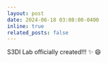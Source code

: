 ```yaml
---
layout: post
date: 2024-06-18 03:08:00-0400
inline: true
related_posts: false
---
```


S3DI Lab officially created!!! :sparkles: :smile:
